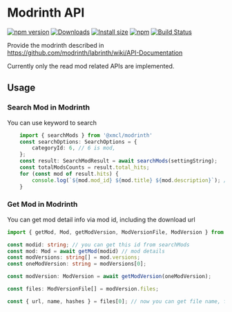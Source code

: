 # Modrinth API

[![npm version](https://img.shields.io/npm/v/@xmcl/modrinth.svg)](https://www.npmjs.com/package/@xmcl/modrinth)
[![Downloads](https://img.shields.io/npm/dm/@xmcl/modrinth.svg)](https://npmjs.com/@xmcl/modrinth)
[![Install size](https://packagephobia.now.sh/badge?p=@xmcl/modrinth)](https://packagephobia.now.sh/result?p=@xmcl/modrinth)
[![npm](https://img.shields.io/npm/l/@xmcl/minecraft-launcher-core.svg)](https://github.com/voxelum/minecraft-launcher-core-node/blob/master/LICENSE)
[![Build Status](https://github.com/voxelum/minecraft-launcher-core-node/workflows/Build/badge.svg)](https://github.com/Voxelum/minecraft-launcher-core-node/actions?query=workflow%3ABuild)

Provide the modrinth described in https://github.com/modrinth/labrinth/wiki/API-Documentation

Currently only the read mod related APIs are implemented.

## Usage

### Search Mod in Modrinth

You can use keyword to search

```ts
    import { searchMods } from '@xmcl/modrinth'
    const searchOptions: SearchOptions = {
        categoryId: 6, // 6 is mod,
    };
    const result: SearchModResult = await searchMods(settingString);
    const totalModsCounts = result.total_hits;
    for (const mod of result.hits) {
        console.log(`${mod.mod_id} ${mod.title} ${mod.description}`); // print mod info
    }
```

### Get Mod in Modrinth

You can get mod detail info via mod id, including the download url

```ts
import { getMod, Mod, getModVersion, ModVersionFile, ModVersion } from '@xmcl/modrinth'

const modid: string; // you can get this id from searchMods
const mod: Mod = await getMod(modid) // mod details
const modVersions: string[] = mod.versions;
const oneModVersion: string = modVersions[0];

const modVersion: ModVersion = await getModVersion(oneModVersion);

const files: ModVersionFile[] = modVersion.files;

const { url, name, hashes } = files[0]; // now you can get file name, file hashes and download url of the file
```
